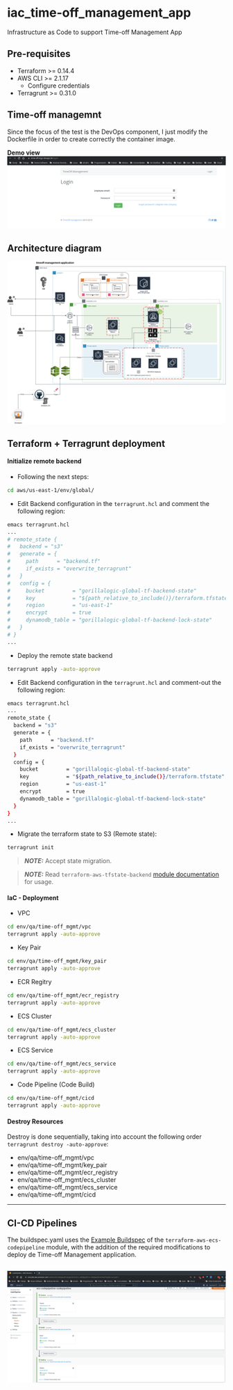 # iac_time-off_management_app
Infrastructure as Code to support Time-off Management App

## Pre-requisites

* Terraform >= 0.14.4
* AWS CLI >= 2.1.17
  * Configure credentials
* Terragrunt >= 0.31.0

## Time-off managemnt

Since the focus of the test is the DevOps component, I just modify the Dockerfile in order to create correctly the container image.

**Demo view**
![Timeoff Management Application](docs/imgs/TimeOff-Management-App-Demo.png)

## Architecture diagram

![Diagram - Timeoff Management Application](docs/imgs/arch-diagram_time-off-mgmt-app.png)

## Terraform + Terragrunt deployment

#### **Initialize remote backend**
* Following the next steps:
```sh
cd aws/us-east-1/env/global/
```

* Edit Backend configuration in the `terragrunt.hcl` and comment the following region:
```sh
emacs terragrunt.hcl
...
# remote_state {
#   backend = "s3"
#   generate = {
#     path      = "backend.tf"
#     if_exists = "overwrite_terragrunt"
#   }
#   config = {
#     bucket         = "gorillalogic-global-tf-backend-state"
#     key            = "${path_relative_to_include()}/terraform.tfstate"
#     region         = "us-east-1"
#     encrypt        = true
#     dynamodb_table = "gorillalogic-global-tf-backend-lock-state"
#   }
# }
...
```
* Deploy the remote state backend
```sh
terragrunt apply -auto-approve
```
* Edit Backend configuration in the `terragrunt.hcl` and comment-out the following region:
```sh
emacs terragrunt.hcl
...
remote_state {
  backend = "s3"
  generate = {
    path      = "backend.tf"
    if_exists = "overwrite_terragrunt"
  }
  config = {
    bucket         = "gorillalogic-global-tf-backend-state"
    key            = "${path_relative_to_include()}/terraform.tfstate"
    region         = "us-east-1"
    encrypt        = true
    dynamodb_table = "gorillalogic-global-tf-backend-lock-state"
  }
}
...
```

* Migrate the terraform state to S3 (Remote state):
```sh
terragrunt init
```

> **_NOTE:_**  Accept state migration.

> **_NOTE:_** Read `terraform-aws-tfstate-backend` [module documentation](https://github.com/cloudposse/terraform-aws-tfstate-backend)
for usage.

#### **IaC - Deployment**

* VPC
```sh
cd env/qa/time-off_mgmt/vpc
terragrunt apply -auto-approve
```

* Key Pair
```sh
cd env/qa/time-off_mgmt/key_pair
terragrunt apply -auto-approve
```

* ECR Regitry
```sh
cd env/qa/time-off_mgmt/ecr_registry
terragrunt apply -auto-approve
```

* ECS Cluster
```sh
cd env/qa/time-off_mgmt/ecs_cluster
terragrunt apply -auto-approve
```

* ECS Service
```sh
cd env/qa/time-off_mgmt/ecs_service
terragrunt apply -auto-approve
```

* Code Pipeline (Code Build)
```sh
cd env/qa/time-off_mgmt/cicd
terragrunt apply -auto-approve
```

#### Destroy Resources
Destroy is done sequentially, taking into account the following order `terragrunt destroy -auto-approve`:
- env/qa/time-off_mgmt/vpc
- env/qa/time-off_mgmt/key_pair
- env/qa/time-off_mgmt/ecr_registry
- env/qa/time-off_mgmt/ecs_cluster
- env/qa/time-off_mgmt/ecs_service
- env/qa/time-off_mgmt/cicd

---

## CI-CD Pipelines
The buildspec.yaml uses the [Example Buildspec](https://github.com/cloudposse/terraform-aws-ecs-codepipeline#example-buildspec) of the `terraform-aws-ecs-codepipeline` module, with the addition of the required modifications to deploy de Time-off Management application.

![CICD-1](docs/imgs/cicd/CICD-1.png)
---
